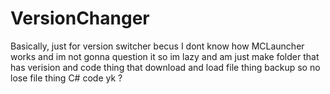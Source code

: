 # VersionChanger

Basically, just for version switcher becus I dont know how MCLauncher works and im not gonna question it so im lazy and am just make folder that has verision and code thing that download and load file thing backup so no lose file thing C# code yk ?
